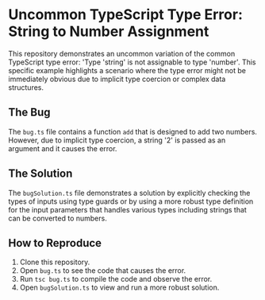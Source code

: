 # Uncommon TypeScript Type Error: String to Number Assignment

This repository demonstrates an uncommon variation of the common TypeScript type error: 'Type 'string' is not assignable to type 'number'. This specific example highlights a scenario where the type error might not be immediately obvious due to implicit type coercion or complex data structures.

## The Bug

The `bug.ts` file contains a function `add` that is designed to add two numbers. However, due to implicit type coercion, a string '2' is passed as an argument and it causes the error.

## The Solution

The `bugSolution.ts` file demonstrates a solution by explicitly checking the types of inputs using type guards or by using a more robust type definition for the input parameters that handles various types including strings that can be converted to numbers.

## How to Reproduce

1. Clone this repository.
2. Open `bug.ts` to see the code that causes the error.
3. Run `tsc bug.ts` to compile the code and observe the error. 
4. Open `bugSolution.ts` to view and run a more robust solution. 